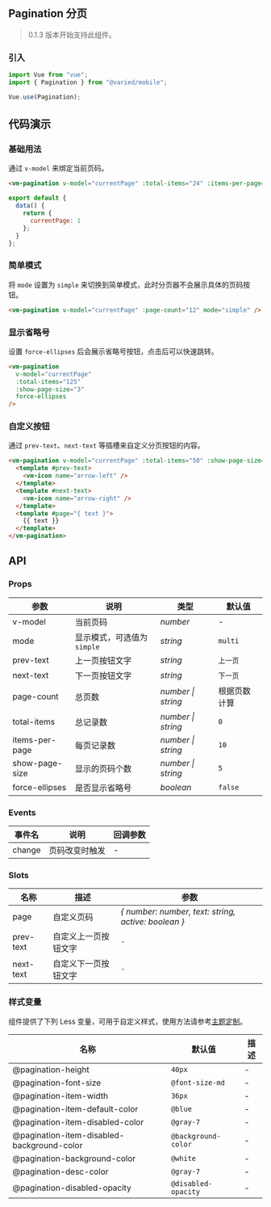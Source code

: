 ## Pagination 分页

> 0.1.3 版本开始支持此组件。

### 引入

```js
import Vue from "vue";
import { Pagination } from "@varied/mobile";

Vue.use(Pagination);
```

## 代码演示

### 基础用法

通过 `v-model` 来绑定当前页码。

```html
<vm-pagination v-model="currentPage" :total-items="24" :items-per-page="5" />
```

```js
export default {
  data() {
    return {
      currentPage: 1
    };
  }
};
```

### 简单模式

将 `mode` 设置为 `simple` 来切换到简单模式，此时分页器不会展示具体的页码按钮。

```html
<vm-pagination v-model="currentPage" :page-count="12" mode="simple" />
```

### 显示省略号

设置 `force-ellipses` 后会展示省略号按钮，点击后可以快速跳转。

```html
<vm-pagination
  v-model="currentPage"
  :total-items="125"
  :show-page-size="3"
  force-ellipses
/>
```

### 自定义按钮

通过 `prev-text`、`next-text` 等插槽来自定义分页按钮的内容。

```html
<vm-pagination v-model="currentPage" :total-items="50" :show-page-size="5">
  <template #prev-text>
    <vm-icon name="arrow-left" />
  </template>
  <template #next-text>
    <vm-icon name="arrow-right" />
  </template>
  <template #page="{ text }">
    {{ text }}
  </template>
</vm-pagination>
```

## API

### Props

| 参数           | 说明                        | 类型               | 默认值       |
| -------------- | --------------------------- | ------------------ | ------------ |
| v-model        | 当前页码                    | _number_           | -            |
| mode           | 显示模式，可选值为 `simple` | _string_           | `multi`      |
| prev-text      | 上一页按钮文字              | _string_           | `上一页`     |
| next-text      | 下一页按钮文字              | _string_           | `下一页`     |
| page-count     | 总页数                      | _number \| string_ | 根据页数计算 |
| total-items    | 总记录数                    | _number \| string_ | `0`          |
| items-per-page | 每页记录数                  | _number \| string_ | `10`         |
| show-page-size | 显示的页码个数              | _number \| string_ | `5`          |
| force-ellipses | 是否显示省略号              | _boolean_          | `false`      |

### Events

| 事件名 | 说明           | 回调参数 |
| ------ | -------------- | -------- |
| change | 页码改变时触发 | -        |

### Slots

| 名称      | 描述                 | 参数                                                |
| --------- | -------------------- | --------------------------------------------------- |
| page      | 自定义页码           | _{ number: number, text: string, active: boolean }_ |
| prev-text | 自定义上一页按钮文字 | `-`                                                 |
| next-text | 自定义下一页按钮文字 | `-`                                                 |

### 样式变量

组件提供了下列 Less 变量，可用于自定义样式，使用方法请参考[主题定制](#/theme)。

| 名称                                       | 默认值              | 描述 |
| ------------------------------------------ | ------------------- | ---- |
| @pagination-height                         | `40px`              | -    |
| @pagination-font-size                      | `@font-size-md`     | -    |
| @pagination-item-width                     | `36px`              | -    |
| @pagination-item-default-color             | `@blue`             | -    |
| @pagination-item-disabled-color            | `@gray-7`           | -    |
| @pagination-item-disabled-background-color | `@background-color` | -    |
| @pagination-background-color               | `@white`            | -    |
| @pagination-desc-color                     | `@gray-7`           | -    |
| @pagination-disabled-opacity               | `@disabled-opacity` | -    |
